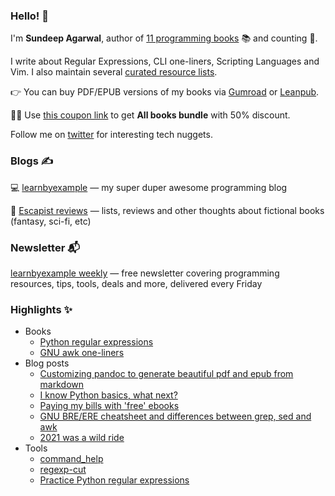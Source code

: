### Hello! 👋

I'm **Sundeep Agarwal**, author of [11 programming books](https://learnbyexample.github.io/books/) 📚 and counting 🚀.

I write about Regular Expressions, CLI one-liners, Scripting Languages and Vim. I also maintain several [curated resource lists](https://github.com/learnbyexample/scripting_course#curated-resources).

👉 You can buy PDF/EPUB versions of my books via [Gumroad](https://learnbyexample.gumroad.com/) or [Leanpub](https://leanpub.com/u/learnbyexample).

📢📢 Use [this coupon link](https://learnbyexample.gumroad.com/l/all-books/HalfPrice) to get **All books bundle** with 50% discount.

Follow me on [twitter](https://twitter.com/learn_byexample) for interesting tech nuggets.

### Blogs ✍️

💻 [learnbyexample](https://learnbyexample.github.io/) — my super duper awesome programming blog

📖 [Escapist reviews](https://learnbyexample.github.io/escapist-reviews/) — lists, reviews and other thoughts about fictional books (fantasy, sci-fi, etc)

### Newsletter 📬

[learnbyexample weekly](https://learnbyexample.gumroad.com/l/learnbyexample-weekly) — free newsletter covering programming resources, tips, tools, deals and more, delivered every Friday

### Highlights ✨

* Books
    * [Python regular expressions](https://github.com/learnbyexample/py_regular_expressions)
    * [GNU awk one-liners](https://github.com/learnbyexample/learn_gnuawk)
* Blog posts
    * [Customizing pandoc to generate beautiful pdf and epub from markdown](https://learnbyexample.github.io/customizing-pandoc/)
    * [I know Python basics, what next?](https://learnbyexample.github.io/python-intermediate/)
    * [Paying my bills with 'free' ebooks](https://learnbyexample.github.io/my-book-writing-experience/)
    * [GNU BRE/ERE cheatsheet and differences between grep, sed and awk](https://learnbyexample.github.io/gnu-bre-ere-cheatsheet/)
    * [2021 was a wild ride](https://learnbyexample.github.io/wild-ride-2021/)
* Tools
    * [command_help](https://github.com/learnbyexample/command_help)
    * [regexp-cut](https://github.com/learnbyexample/regexp-cut)
    * [Practice Python regular expressions](https://github.com/learnbyexample/py_regular_expressions/tree/master/interactive_exercises)
